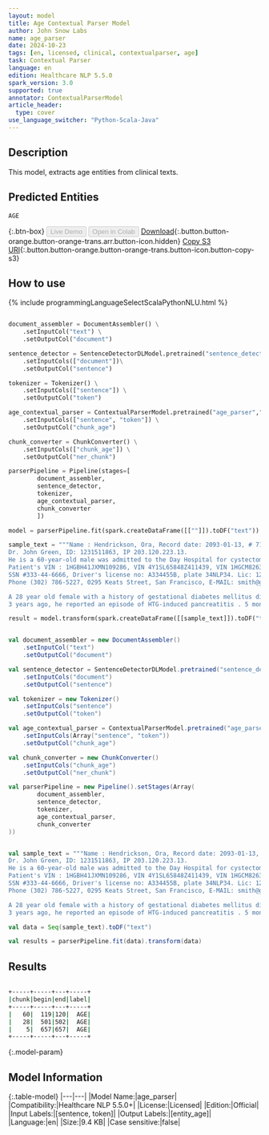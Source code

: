 ```yaml
---
layout: model
title: Age Contextual Parser Model
author: John Snow Labs
name: age_parser
date: 2024-10-23
tags: [en, licensed, clinical, contextualparser, age]
task: Contextual Parser
language: en
edition: Healthcare NLP 5.5.0
spark_version: 3.0
supported: true
annotator: ContextualParserModel
article_header:
  type: cover
use_language_switcher: "Python-Scala-Java"
---
```


## Description

This model, extracts age entities from clinical texts.

## Predicted Entities

`AGE`

{:.btn-box}
<button class="button button-orange" disabled>Live Demo</button>
<button class="button button-orange" disabled>Open in Colab</button>
[Download](https://s3.amazonaws.com/auxdata.johnsnowlabs.com/clinical/models/age_parser_en_5.5.0_3.0_1729685468983.zip){:.button.button-orange.button-orange-trans.arr.button-icon.hidden}
[Copy S3 URI](s3://auxdata.johnsnowlabs.com/clinical/models/age_parser_en_5.5.0_3.0_1729685468983.zip){:.button.button-orange.button-orange-trans.button-icon.button-copy-s3}

## How to use



<div class="tabs-box" markdown="1">
{% include programmingLanguageSelectScalaPythonNLU.html %}
  
```python

document_assembler = DocumentAssembler() \
    .setInputCol("text") \
    .setOutputCol("document")

sentence_detector = SentenceDetectorDLModel.pretrained("sentence_detector_dl_healthcare","en","clinical/models")\
    .setInputCols(["document"])\
    .setOutputCol("sentence")

tokenizer = Tokenizer() \
    .setInputCols(["sentence"]) \
    .setOutputCol("token")

age_contextual_parser = ContextualParserModel.pretrained("age_parser","en","clinical/models") \
    .setInputCols(["sentence", "token"]) \
    .setOutputCol("chunk_age")

chunk_converter = ChunkConverter() \
    .setInputCols(["chunk_age"]) \
    .setOutputCol("ner_chunk")

parserPipeline = Pipeline(stages=[
        document_assembler,
        sentence_detector,
        tokenizer,
        age_contextual_parser,
        chunk_converter
        ])

model = parserPipeline.fit(spark.createDataFrame([[""]]).toDF("text"))

sample_text = """Name : Hendrickson, Ora, Record date: 2093-01-13, # 719435.
Dr. John Green, ID: 1231511863, IP 203.120.223.13.
He is a 60-year-old male was admitted to the Day Hospital for cystectomy on 01/13/93.
Patient's VIN : 1HGBH41JXMN109286, VIN 4Y1SL65848Z411439, VIN 1HGCM82633A123456 - VIN JH4KA7560MC012345 - VIN 5YJSA1E14HF123456
SSN #333-44-6666, Driver's license no: A334455B, plate 34NLP34. Lic: 12345As. Cert: 12345As
Phone (302) 786-5227, 0295 Keats Street, San Francisco, E-MAIL: smith@gmail.com.

A 28 year old female with a history of gestational diabetes mellitus diagnosed 8 years ago.
3 years ago, he reported an episode of HTG-induced pancreatitis . 5 months old boy with repeated concussions."""

result = model.transform(spark.createDataFrame([[sample_text]]).toDF("text"))

```
```scala

val document_assembler = new DocumentAssembler()
    .setInputCol("text")
    .setOutputCol("document")

val sentence_detector = SentenceDetectorDLModel.pretrained("sentence_detector_dl_healthcare","en","clinical/models")
    .setInputCols("document")
    .setOutputCol("sentence")

val tokenizer = new Tokenizer()
    .setInputCols("sentence")
    .setOutputCol("token")

val age_contextual_parser = ContextualParserModel.pretrained("age_parser","en","clinical/models")
    .setInputCols(Array("sentence", "token"))
    .setOutputCol("chunk_age")

val chunk_converter = new ChunkConverter()
    .setInputCols("chunk_age")
    .setOutputCol("ner_chunk")

val parserPipeline = new Pipeline().setStages(Array(
        document_assembler,
        sentence_detector,
        tokenizer,
        age_contextual_parser,
        chunk_converter
))


val sample_text = """Name : Hendrickson, Ora, Record date: 2093-01-13, # 719435.
Dr. John Green, ID: 1231511863, IP 203.120.223.13.
He is a 60-year-old male was admitted to the Day Hospital for cystectomy on 01/13/93.
Patient's VIN : 1HGBH41JXMN109286, VIN 4Y1SL65848Z411439, VIN 1HGCM82633A123456 - VIN JH4KA7560MC012345 - VIN 5YJSA1E14HF123456
SSN #333-44-6666, Driver's license no: A334455B, plate 34NLP34. Lic: 12345As. Cert: 12345As
Phone (302) 786-5227, 0295 Keats Street, San Francisco, E-MAIL: smith@gmail.com.

A 28 year old female with a history of gestational diabetes mellitus diagnosed 8 years ago.
3 years ago, he reported an episode of HTG-induced pancreatitis . 5 months old boy with repeated concussions."""

val data = Seq(sample_text).toDF("text")

val results = parserPipeline.fit(data).transform(data)

```
</div>

## Results

```bash

+-----+-----+---+-----+
|chunk|begin|end|label|
+-----+-----+---+-----+
|   60|  119|120|  AGE|
|   28|  501|502|  AGE|
|    5|  657|657|  AGE|
+-----+-----+---+-----+

```

{:.model-param}
## Model Information

{:.table-model}
|---|---|
|Model Name:|age_parser|
|Compatibility:|Healthcare NLP 5.5.0+|
|License:|Licensed|
|Edition:|Official|
|Input Labels:|[sentence, token]|
|Output Labels:|[entity_age]|
|Language:|en|
|Size:|9.4 KB|
|Case sensitive:|false|
